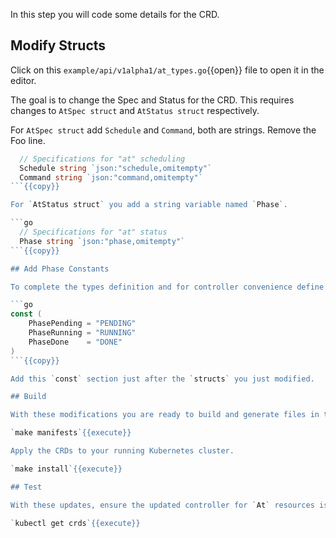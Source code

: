 In this step you will code some details for the CRD.

## Modify Structs

Click on this `example/api/v1alpha1/at_types.go`{{open}} file to open it in the editor. 

The goal is to change the Spec and Status for the CRD. This requires changes to `AtSpec struct` and `AtStatus struct` respectively.

For `AtSpec struct` add `Schedule` and `Command`, both are strings. Remove the Foo line.

```go
  // Specifications for "at" scheduling
  Schedule string `json:"schedule,omitempty"`
  Command string `json:"command,omitempty"`
```{{copy}}

For `AtStatus struct` you add a string variable named `Phase`.

```go
  // Specifications for "at" status
  Phase string `json:"phase,omitempty"`
```{{copy}}

## Add Phase Constants

To complete the types definition and for controller convenience define the following phases in the same `example/api/v1alpha1/at_types.go`{{open}} file.

```go
const (
	PhasePending = "PENDING"
	PhaseRunning = "RUNNING"
	PhaseDone    = "DONE"
)
```{{copy}}

Add this `const` section just after the `structs` you just modified.

## Build

With these modifications you are ready to build and generate files in the config folder.

`make manifests`{{execute}}

Apply the CRDs to your running Kubernetes cluster.

`make install`{{execute}}

## Test

With these updates, ensure the updated controller for `At` resources is installed.

`kubectl get crds`{{execute}}
